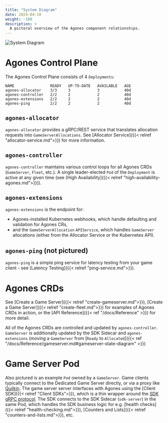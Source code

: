 ```yaml
---
title: "System Diagram"
date: 2024-04-18
weight: -100
description: >
  A pictoral overview of the Agones component relationships.
---
```


![System Diagram](../../../diagrams/system-diagram.dot.png)

# Agones Control Plane 

The Agones Control Plane consists of 4 `Deployments`:
```
NAME                READY   UP-TO-DATE   AVAILABLE   AGE
agones-allocator    3/3     3            3           40d
agones-controller   2/2     2            2           40d
agones-extensions   2/2     2            2           40d
agones-ping         2/2     2            2           40d
```

## `agones-allocator`

`agones-allocator` provides a gRPC/REST service that translates allocation requests into `GameServerAllocations`. See [Allocator Service]({{< relref "allocator-service.md">}}) for more information.

## `agones-controller`

`agones-controller` maintains various control loops for all Agones CRDs (`GameServer`, `Fleet`, etc.). A single leader-elected `Pod` of the `Deployment`
is active at any given time (see [High Availability]({{< relref "high-availability-agones.md">}})).

## `agones-extensions`

`agones-extensions` is the endpoint for:
* Agones-installed Kubernetes webhooks, which handle defaulting and validation for Agones CRs,
* and the `GameServerAllocation` `APIService`, which handles `GameServer` allocations (either from the Allocator Service or the Kubernetes API).

## `agones-ping` (not pictured)

`agones-ping` is a simple ping service for latency testing from your game client - see [Latency Testing]({{< relref "ping-service.md">}}).

# Agones CRDs

See [Create a Game Server]({{< relref "create-gameserver.md">}}), [Create a Game Server]({{< relref "create-fleet.md">}}) for examples of Agones CRDs in action, or the [API Reference]({{< ref "/docs/Reference" >}}) for more detail.

All of the Agones CRDs are controlled and updated by `agones-controller`. `GameServer` is additionally updated by the SDK Sidecar and `agones-extensions` (moving a `GameServer` from [`Ready` to `Allocated`]({{< ref "/docs/Reference/gameserver.md#gameserver-state-diagram" >}})

# Game Server Pod

Also pictured is an example `Pod` owned by a `GameServer`. Game clients typically connect to the Dedicated Game Server directly, or via a proxy like [Quilkin](https://googleforgames.github.io/quilkin/main/book/introduction.html). The game server server interfaces with Agones using the [Client SDK]({{< relref "Client SDKs">}}), which is a thin wrapper around the [SDK gRPC protocol](https://github.com/googleforgames/agones/blob/main/proto/sdk/sdk.proto). The SDK connects to the SDK Sidecar (`sdk-server`) in the same Pod, which handles the SDK business logic for e.g. [health checks]({{< relref "health-checking.md">}}), [Counters and Lists]({{< relref "counters-and-lists.md">}}), etc.